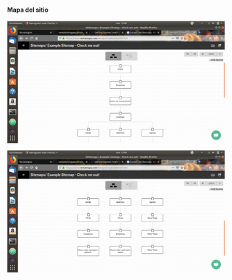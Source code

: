 #### Mapa del sitio

![1 primer mapa](/imagenes/Mapa-del-sitio-1.png)

![2 segundo mapa](/imagenes/Mapa-del-sitio-2.png)



